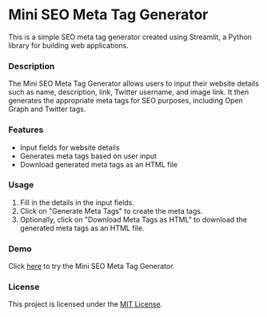 # Mini SEO Meta Tag Generator

This is a simple SEO meta tag generator created using Streamlit, a Python library for building web applications.

### Description
The Mini SEO Meta Tag Generator allows users to input their website details such as name, description, link, Twitter username, and image link. It then generates the appropriate meta tags for SEO purposes, including Open Graph and Twitter tags.

### Features
- Input fields for website details
- Generates meta tags based on user input
- Download generated meta tags as an HTML file

### Usage
1. Fill in the details in the input fields.
2. Click on "Generate Meta Tags" to create the meta tags.
3. Optionally, click on "Download Meta Tags as HTML" to download the generated meta tags as an HTML file.

### Demo
Click [here](https://mini-seo-generator-c97axandrmhnoymfucwvtg.streamlit.app/) to try the Mini SEO Meta Tag Generator.

### License
This project is licensed under the [MIT License](LICENSE).

